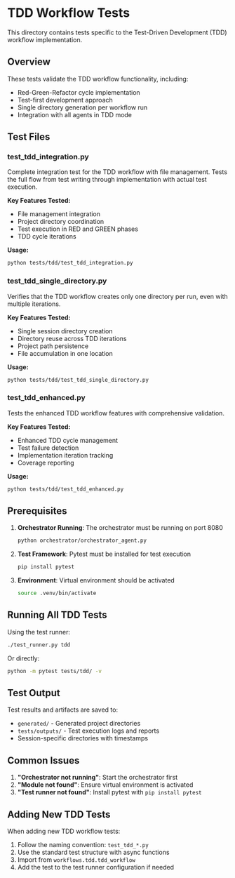# TDD Workflow Tests

This directory contains tests specific to the Test-Driven Development (TDD) workflow implementation.

## Overview

These tests validate the TDD workflow functionality, including:
- Red-Green-Refactor cycle implementation
- Test-first development approach
- Single directory generation per workflow run
- Integration with all agents in TDD mode

## Test Files

### test_tdd_integration.py
Complete integration test for the TDD workflow with file management. Tests the full flow from test writing through implementation with actual test execution.

**Key Features Tested:**
- File management integration
- Project directory coordination
- Test execution in RED and GREEN phases
- TDD cycle iterations

**Usage:**
```bash
python tests/tdd/test_tdd_integration.py
```

### test_tdd_single_directory.py
Verifies that the TDD workflow creates only one directory per run, even with multiple iterations.

**Key Features Tested:**
- Single session directory creation
- Directory reuse across TDD iterations
- Project path persistence
- File accumulation in one location

**Usage:**
```bash
python tests/tdd/test_tdd_single_directory.py
```

### test_tdd_enhanced.py
Tests the enhanced TDD workflow features with comprehensive validation.

**Key Features Tested:**
- Enhanced TDD cycle management
- Test failure detection
- Implementation iteration tracking
- Coverage reporting

**Usage:**
```bash
python tests/tdd/test_tdd_enhanced.py
```

## Prerequisites

1. **Orchestrator Running**: The orchestrator must be running on port 8080
   ```bash
   python orchestrator/orchestrator_agent.py
   ```

2. **Test Framework**: Pytest must be installed for test execution
   ```bash
   pip install pytest
   ```

3. **Environment**: Virtual environment should be activated
   ```bash
   source .venv/bin/activate
   ```

## Running All TDD Tests

Using the test runner:
```bash
./test_runner.py tdd
```

Or directly:
```bash
python -m pytest tests/tdd/ -v
```

## Test Output

Test results and artifacts are saved to:
- `generated/` - Generated project directories
- `tests/outputs/` - Test execution logs and reports
- Session-specific directories with timestamps

## Common Issues

1. **"Orchestrator not running"**: Start the orchestrator first
2. **"Module not found"**: Ensure virtual environment is activated
3. **"Test runner not found"**: Install pytest with `pip install pytest`

## Adding New TDD Tests

When adding new TDD workflow tests:
1. Follow the naming convention: `test_tdd_*.py`
2. Use the standard test structure with async functions
3. Import from `workflows.tdd.tdd_workflow`
4. Add the test to the test runner configuration if needed